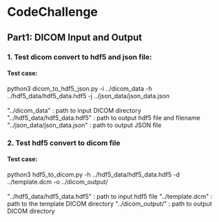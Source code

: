# CodeChallenge
## Part1: DICOM Input and Output<br>
### 1. Test dicom convert to hdf5 and json file:<br>
#### Test case:<br>
python3 dicom_to_hdf5_json.py -i ../dicom_data -h ../hdf5_data/hdf5_data.hdf5 -j ../json_data/json_data.json<br><br>
"../dicom_data" : path to input DICOM directory<br>
"../hdf5_data/hdf5_data.hdf5" : path to output hdf5 file and filename<br>
"../json_data/json_data.json" : path to output JSON file<br>
### 2. Test hdf5 convert to dicom file<br>
#### Test case:<br>
python3 hdf5_to_dicom.py -h ../hdf5_data/hdf5_data.hdf5 -d ../template.dcm -o ../dicom_output/<br><br>
"../hdf5_data/hdf5_data.hdf5" : path to input hdf5 file
"../template.dcm" : path to the template DICOM directory
"../dicom_output/" : path to output DICOM directory
